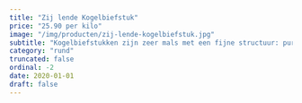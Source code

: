 ```yaml
---
title: "Zij lende Kogelbiefstuk"
price: "25.90 per kilo"
image: "/img/producten/zij-lende-kogelbiefstuk.jpg"
subtitle: "Kogelbiefstukken zijn zeer mals met een fijne structuur: pure verwennerij voor vleesliefhebbers. Rood/ medium bereiding geeft een meer mals en sappiger smaakbeleving. Een feestje met champignons en rode wijn."
category: "rund"
truncated: false
ordinal: -2
date: 2020-01-01
draft: false
---
```

